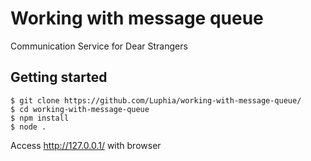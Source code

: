 # Working with message queue
Communication Service for Dear Strangers

## Getting started
```shell
$ git clone https://github.com/Luphia/working-with-message-queue/
$ cd working-with-message-queue
$ npm install
$ node .
```
Access http://127.0.0.1/ with browser

